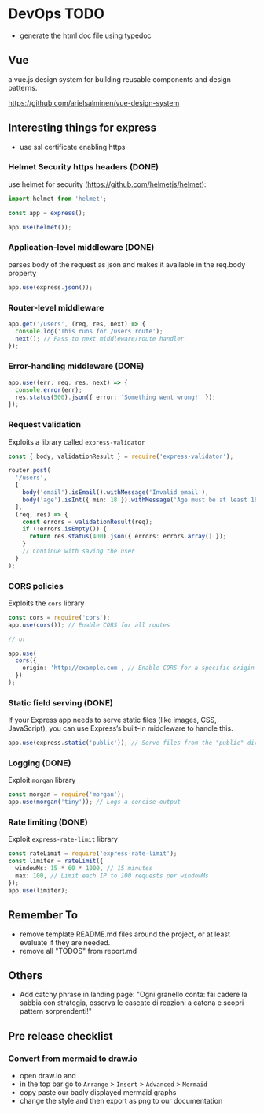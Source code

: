 # DevOps TODO

- generate the html doc file using typedoc

## Vue

a vue.js design system for building reusable components and design patterns.

<https://github.com/arielsalminen/vue-design-system>

## Interesting things for express

- use ssl certificate enabling https

### Helmet Security https headers (DONE)

use helmet for security (<https://github.com/helmetjs/helmet>):

```js
import helmet from 'helmet';

const app = express();

app.use(helmet());
```

### Application-level middleware (DONE)

parses body of the request as json and makes it available in the req.body property

```typescript
app.use(express.json());
```

### Router-level middleware

```typescript
app.get('/users', (req, res, next) => {
  console.log('This runs for /users route');
  next(); // Pass to next middleware/route handler
});
```

### Error-handling middleware (DONE)

```typescript
app.use((err, req, res, next) => {
  console.error(err);
  res.status(500).json({ error: 'Something went wrong!' });
});
```

### Request validation

Exploits a library called `express-validator`

```typescript
const { body, validationResult } = require('express-validator');

router.post(
  '/users',
  [
    body('email').isEmail().withMessage('Invalid email'),
    body('age').isInt({ min: 18 }).withMessage('Age must be at least 18'),
  ],
  (req, res) => {
    const errors = validationResult(req);
    if (!errors.isEmpty()) {
      return res.status(400).json({ errors: errors.array() });
    }
    // Continue with saving the user
  }
);
```

### CORS policies

Exploits the `cors` library

```typescript
const cors = require('cors');
app.use(cors()); // Enable CORS for all routes

// or

app.use(
  cors({
    origin: 'http://example.com', // Enable CORS for a specific origin
  })
);
```

### Static field serving (DONE)

If your Express app needs to serve static files (like images, CSS, JavaScript), you can use Express’s built-in middleware to handle this.

```typescript
app.use(express.static('public')); // Serve files from the "public" directory
```

### Logging (DONE)

Exploit `morgan` library

```typescript
const morgan = require('morgan');
app.use(morgan('tiny')); // Logs a concise output
```

### Rate limiting (DONE)

Exploit `express-rate-limit` library

```typescript
const rateLimit = require('express-rate-limit');
const limiter = rateLimit({
  windowMs: 15 * 60 * 1000, // 15 minutes
  max: 100, // Limit each IP to 100 requests per windowMs
});
app.use(limiter);
```

## Remember To

- remove template README.md files around the project, or at least evaluate if they are needed.
- remove all "TODOS" from report.md

## Others

- Add catchy phrase in landing page: "Ogni granello conta: fai cadere la sabbia con strategia, osserva le cascate di reazioni a catena e scopri pattern sorprendenti!"

## Pre release checklist

### Convert from mermaid to draw.io

- open draw.io and
- in the top bar go to `Arrange` > `Insert` > `Advanced` > `Mermaid`
- copy paste our badly displayed mermaid graphs
- change the style and then export as png to our documentation
